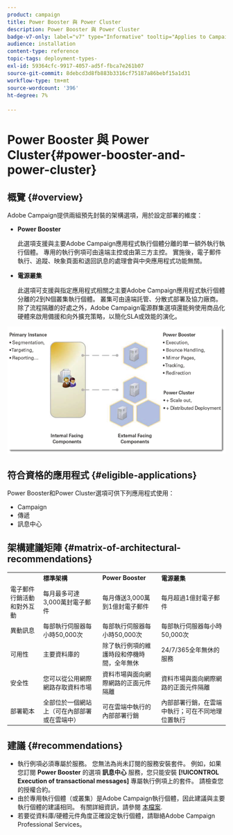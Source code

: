 ```yaml
---
product: campaign
title: Power Booster 與 Power Cluster
description: Power Booster 與 Power Cluster
badge-v7-only: label="v7" type="Informative" tooltip="Applies to Campaign Classic v7 only"
audience: installation
content-type: reference
topic-tags: deployment-types-
exl-id: 59364cfc-9917-4057-ad5f-fbca7e261b07
source-git-commit: 8debcd3d8fb883b3316cf75187a86bebf15a1d31
workflow-type: tm+mt
source-wordcount: '396'
ht-degree: 7%

---
```


# Power Booster 與 Power Cluster{#power-booster-and-power-cluster}



## 概覽 {#overview}

Adobe Campaign提供兩組預先封裝的架構選項，用於設定部署的維度：

* **Power Booster**

   此選項支援與主要Adobe Campaign應用程式執行個體分離的單一額外執行執行個體。 專用的執行例項可由遠端主控或由第三方主控。 實施後，電子郵件執行、追蹤、映象頁面和退回訊息的處理會與中央應用程式功能無關。

* **電源叢集**

   此選項可支援與指定應用程式相關之主要Adobe Campaign應用程式執行個體分離的2到N個叢集執行個體。 叢集可由遠端託管、分散式部署及協力廠商。 除了流程隔離的好處之外，Adobe Campaign電源群集選項還能夠使用商品化硬體來啟用備援和向外擴充策略，以簡化SLA或效能的演化。

![](assets/architectural_options_diagram.png)

## 符合資格的應用程式 {#eligible-applications}

Power Booster和Power Cluster選項可供下列應用程式使用：

* Campaign
* 傳遞
* 訊息中心

## 架構建議矩陣 {#matrix-of-architectural-recommendations}

<table> 
 <tbody> 
  <tr> 
   <td> </td> 
   <td> <strong>標準架構</strong><br /> </td> 
   <td> <strong>Power Booster</strong><br /> </td> 
   <td> <strong>電源叢集</strong><br /> </td> 
  </tr> 
  <tr> 
   <td> 電子郵件行銷活動和對外互動<br /> </td> 
   <td> 每月最多可達3,000萬封電子郵件<br /> </td> 
   <td> 每月傳送3,000萬到1億封電子郵件<br /> </td> 
   <td> 每月超過1億封電子郵件<br /> </td> 
  </tr> 
  <tr> 
   <td> 異動訊息<br /> </td> 
   <td> 每部執行伺服器每小時50,000次<br /> </td> 
   <td> 每部執行伺服器每小時50,000次<br /> </td> 
   <td> 每部執行伺服器每小時50,000次<br /> </td> 
  </tr> 
  <tr> 
   <td> 可用性<br /> </td> 
   <td> 主要資料庫的<br /> </td> 
   <td> 除了執行例項的維護時段和停機時間，全年無休<br /> </td> 
   <td> 24/7/365全年無休的服務<br /> </td> 
  </tr> 
  <tr> 
   <td> 安全性<br /> </td> 
   <td> 您可以從公用網際網路存取資料市場<br /> </td> 
   <td> 資料市場與面向網際網路的正面元件隔離<br /> </td> 
   <td> 資料市場與面向網際網路的正面元件隔離<br /> </td> 
  </tr> 
  <tr> 
   <td> 部署範本<br /> </td> 
   <td> 全部位於一個網站上（可在內部部署或在雲端中）<br /> </td> 
   <td> 可在雲端中執行的內部部署行銷<br /> </td> 
   <td> 內部部署行銷，在雲端中執行；可在不同地理位置執行<br /> </td> 
  </tr> 
 </tbody> 
</table>

## 建議 {#recommendations}

* 執行例項必須專屬於服務。 您無法為尚未訂閱的服務安裝套件。 例如，如果您訂閱 **Power Booster** 的選項 **訊息中心** 服務，您只能安裝 **[!UICONTROL Execution of transactional messages]** 專屬執行例項上的套件。 請檢查您的授權合約。
* 由於專用執行個體（或叢集）是Adobe Campaign執行個體，因此建議與主要執行個體的建議相同。 有關詳細資訊，請參閱 [本檔案](../../production/using/foreword.md).
* 若要從資料庫/硬體元件角度正確設定執行個體，請聯絡Adobe Campaign Professional Services。
